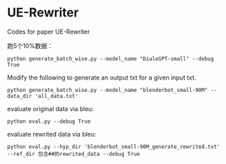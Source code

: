 # UE-Rewriter
Codes for paper UE-Rewriter

跑5个10%数据：
```
python generate_batch_wise.py --model_name "DialoGPT-small" --debug True
```

Modify the following to generate an output txt for a given input txt.
```
python generate_batch_wise.py --model_name "blenderbot_small-90M" --data_dir 'all_data.txt'
```

evaluate original data via bleu:
```
python eval.py --debug True
```
evaluate rewrited data via bleu:
```
python eval.py --hyp_dir 'blenderbot_small-90M_generate_rewrited.txt' --ref_dir 包含##的rewrited_data --debug True
```
